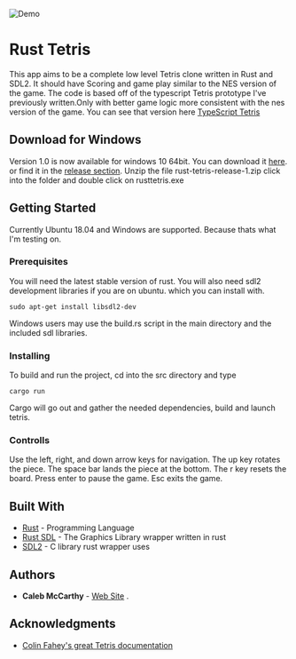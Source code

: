 

![Demo](https://raw.githubusercontent.com/camccar/RustTetris/master/src/assets/demo.jpg)

# Rust Tetris

This app aims to be a complete low level Tetris clone written in Rust and SDL2. It should have
Scoring and game play similar to the NES version of the game. The code is based off of the 
typescript Tetris prototype I've previously written.Only with better game logic more consistent with the nes version of the game. You can see that version here [TypeScript Tetris](https://camccar.github.io/tetris/) 

## Download for Windows

Version 1.0 is now available for windows 10 64bit. You can download it [here](https://github.com/camccar/RustTetris/releases/download/1.02/rust-tetris-release-1.zip). or find it in the [release section](https://github.com/camccar/RustTetris/releases).
Unzip the file rust-tetris-release-1.zip click into the folder and double click on rusttetris.exe

## Getting Started

Currently Ubuntu 18.04 and Windows are supported. Because thats what I'm testing on.

### Prerequisites

You will need the latest stable version of rust. You will also need sdl2 development libraries if you are on ubuntu. which you can install with.

```
sudo apt-get install libsdl2-dev
```

Windows users may use the build.rs script in the main directory and the included sdl libraries.


### Installing

To build and run the project, cd into the src directory and type 

```
cargo run
```

Cargo will go out and gather the needed dependencies, build and launch tetris.

### Controlls

Use the left, right, and down arrow keys for navigation.
The up key rotates the piece. The space bar lands the piece at the bottom.
The r key resets the board. Press enter to pause the game. Esc exits the game.

## Built With

* [Rust](https://www.rust-lang.org/en-US/) - Programming Language
* [Rust SDL](https://github.com/Rust-SDL2/rust-sdl2) - The Graphics Library wrapper written in rust
* [SDL2](https://www.libsdl.org/download-2.0.php) - C library rust wrapper uses



## Authors

* **Caleb McCarthy** - [Web Site](http://calebmccarthy.io)
.

## Acknowledgments

* [Colin Fahey's great Tetris documentation](https://www.colinfahey.com/tetris/tetris.html)

